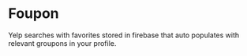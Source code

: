 # Foupon
Yelp searches with favorites stored in firebase that auto populates with relevant groupons in your profile.
